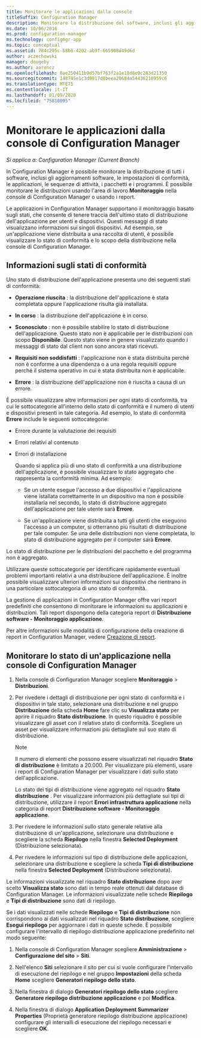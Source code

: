 ```yaml
---
title: Monitorare le applicazioni dalla console
titleSuffix: Configuration Manager
description: Monitorare la distribuzione del software, inclusi gli aggiornamenti, le impostazioni di conformità e le applicazioni usando l'area di lavoro Monitoraggio in Configuration Manager.
ms.date: 10/06/2016
ms.prod: configuration-manager
ms.technology: configmgr-app
ms.topic: conceptual
ms.assetid: 784c295c-b8b8-4202-ab9f-665908d49d6d
author: aczechowski
manager: dougeby
ms.author: aaroncz
ms.openlocfilehash: 8ae250411b9d57bf763f2a1e18d8e9c283d21350
ms.sourcegitcommit: 148745e1c3d9817d8beea20684a54436210959c6
ms.translationtype: MTE75
ms.contentlocale: it-IT
ms.lasthandoff: 01/09/2020
ms.locfileid: "75818095"
---
```

# <a name="monitor-applications-from-the-configuration-manager-console"></a>Monitorare le applicazioni dalla console di Configuration Manager

*Si applica a: Configuration Manager (Current Branch)*


In Configuration Manager è possibile monitorare la distribuzione di tutti i software, inclusi gli aggiornamenti software, le impostazioni di conformità, le applicazioni, le sequenze di attività, i pacchetti e i programmi. È possibile monitorare le distribuzioni usando l'area di lavoro **Monitoraggio** nella console di Configuration Manager o usando i report.  

 Le applicazioni in Configuration Manager supportano il monitoraggio basato sugli stati, che consente di tenere traccia dell'ultimo stato di distribuzione dell'applicazione per utenti e dispositivi. Questi messaggi di stato visualizzano informazioni sui singoli dispositivi. Ad esempio, se un'applicazione viene distribuita a una raccolta di utenti, è possibile visualizzare lo stato di conformità e lo scopo della distribuzione nella console di Configuration Manager.  

## <a name="learn-about-compliance-states"></a>Informazioni sugli stati di conformità
 Uno stato di distribuzione dell'applicazione presenta uno dei seguenti stati di conformità:  

-   **Operazione riuscita** : la distribuzione dell'applicazione è stata completata oppure l'applicazione risulta già installata.  

-   **In corso** : la distribuzione dell'applicazione è in corso.  

-   **Sconosciuto** : non è possibile stabilire lo stato di distribuzione dell'applicazione. Questo stato non è applicabile per le distribuzioni con scopo **Disponibile**. Questo stato viene in genere visualizzato quando i messaggi di stato dal client non sono ancora stati ricevuti.  

-   **Requisiti non soddisfatti** : l'applicazione non è stata distribuita perché non è conforme a una dipendenza o a una regola requisiti oppure perché il sistema operativo in cui è stata distribuita non è applicabile.  

-   **Errore** : la distribuzione dell'applicazione non è riuscita a causa di un errore.  

È possibile visualizzare altre informazioni per ogni stato di conformità, tra cui le sottocategorie all'interno dello stato di conformità e il numero di utenti e dispositivi presenti in tale categoria. Ad esempio, lo stato di conformità **Errore** include le seguenti sottocategorie:  

- Errore durante la valutazione dei requisiti  

- Errori relativi al contenuto  

- Errori di installazione  

  Quando si applica più di uno stato di conformità a una distribuzione dell'applicazione, è possibile visualizzare lo stato aggregato che rappresenta la conformità minima. Ad esempio:  

  -   Se un utente esegue l'accesso a due dispositivi e l'applicazione viene istallata correttamente in un dispositivo ma non è possibile installarla nel secondo, lo stato di distribuzione aggregato dell'applicazione per tale utente sarà **Errore**.  

  -   Se un'applicazione viene distribuita a tutti gli utenti che eseguono l'accesso a un computer, si otterranno più risultati di distribuzione per tale computer. Se una delle distribuzioni non viene completata, lo stato di distribuzione aggregato per il computer sarà **Errore**.  

Lo stato di distribuzione per le distribuzioni del pacchetto e del programma non è aggregato.  

 Utilizzare queste sottocategorie per identificare rapidamente eventuali problemi importanti relativi a una distribuzione dell'applicazione. È inoltre possibile visualizzare ulteriori informazioni sui dispositivi che rientrano in una particolare sottocategoria di uno stato di conformità.  

 La gestione di applicazioni in Configuration Manager offre vari report predefiniti che consentono di monitorare le informazioni su applicazioni e distribuzioni. Tali report dispongono della categoria report di **Distribuzione software - Monitoraggio applicazione**.  

 Per altre informazioni sulle modalità di configurazione della creazione di report in Configuration Manager, vedere [Creazione di report](../../core/servers/manage/reporting.md).  

## <a name="monitor-the-state-of-an-application-in-the-configuration-manager-console"></a>Monitorare lo stato di un'applicazione nella console di Configuration Manager  

1.  Nella console di Configuration Manager scegliere **Monitoraggio** > **Distribuzioni**.  

3.  Per rivedere i dettagli di distribuzione per ogni stato di conformità e i dispositivi in tale stato, selezionare una distribuzione e nel gruppo **Distribuzione** della scheda **Home** fare clic su **Visualizza stato** per aprire il riquadro **Stato distribuzione**. In questo riquadro è possibile visualizzare gli asset con il relativo stato di conformità. Scegliere un asset per visualizzare informazioni più dettagliate sul suo stato di distribuzione.  

    > [!NOTE]  
    >  Il numero di elementi che possono essere visualizzati nel riquadro **Stato di distribuzione** è limitato a 20.000. Per visualizzare più elementi, usare i report di Configuration Manager per visualizzare i dati sullo stato dell'applicazione.  
    >   
    >  Lo stato dei tipi di distribuzione viene aggregato nel riquadro **Stato distribuzione** . Per visualizzare informazioni più dettagliate sui tipi di distribuzione, utilizzare il report **Errori infrastruttura applicazione** nella categoria di report **Distribuzione software - Monitoraggio applicazione**.  

4.  Per rivedere le informazioni sullo stato generale relative alla distribuzione di un'applicazione, selezionare una distribuzione e scegliere la scheda **Riepilogo** nella finestra **Selected Deployment** (Distribuzione selezionata).  

5.  Per rivedere le informazioni sul tipo di distribuzione delle applicazioni, selezionare una distribuzione e scegliere la scheda **Tipi di distribuzione** nella finestra **Selected Deployment** (Distribuzione selezionata).  

Le informazioni visualizzate nel riquadro **Stato distribuzione** dopo aver scelto **Visualizza stato** sono dati in tempo reale ottenuti dal database di Configuration Manager. Le informazioni visualizzate nelle schede **Riepilogo** e **Tipi di distribuzione** sono dati di riepilogo.

Se i dati visualizzati nelle schede **Riepilogo** e **Tipi di distribuzione** non corrispondono ai dati visualizzati nel riquadro **Stato distribuzione**, scegliere **Esegui riepilogo** per aggiornare i dati in queste schede. È possibile configurare l'intervallo di riepilogo distribuzione applicazione predefinito nel modo seguente:  

1. Nella console di Configuration Manager scegliere **Amministrazione** > **Configurazione del sito** > **Siti**.

2. Nell'elenco **Siti** selezionare il sito per cui si vuole configurare l'intervallo di esecuzione del riepilogo e nel gruppo **Impostazioni** della scheda **Home** scegliere **Generatori riepilogo dello stato**.

3. Nella finestra di dialogo **Generatori riepilogo dello stato** scegliere **Generatore riepilogo distribuzione applicazione** e poi **Modifica**.  

4. Nella finestra di dialogo **Application Deployment Summarizer Properties** (Proprietà generatore riepilogo distribuzione applicazione) configurare gli intervalli di esecuzione del riepilogo necessari e scegliere **OK**.  
